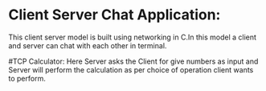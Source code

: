 # Client Server Chat Application:

This client server model is built using networking in C.In this model a client and server can chat with each other in terminal.

#TCP Calculator:
Here Server asks the Client for give numbers as input and Server will perform the calculation as per choice of operation client wants to perform.
